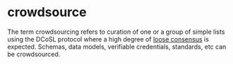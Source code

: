crowdsource
======

The term crowdsourcing refers to curation of one or a group of simple lists using the DCoSL protocol where a high degree of [loose consensus](looseConsensus.md) is expected. Schemas, data models, verifiable credentials, standards, etc can be crowdsourced.
